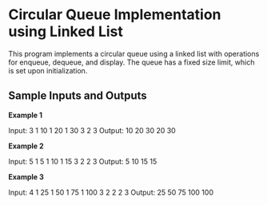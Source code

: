 # Circular Queue Implementation using Linked List

This program implements a circular queue using a linked list with operations for enqueue, dequeue, and display. The queue has a fixed size limit, which is set upon initialization.

## Sample Inputs and Outputs

**Example 1**

Input:
3 1 10 1 20 1 30 3 2 3
Output:
10 20 30 20 30

**Example 2**

Input:
5 1 5 1 10 1 15 3 2 2 3
Output:
5 10 15 15

**Example 3**

Input:
4 1 25 1 50 1 75 1 100 3 2 2 2 3
Output:
25 50 75 100 100